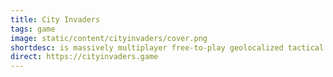 ```yaml
---
title: City Invaders
tags: game
image: static/content/cityinvaders/cover.png
shortdesc: is massively multiplayer free-to-play geolocalized tactical game by Lone Stone Studio.
direct: https://cityinvaders.game
---
```

